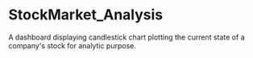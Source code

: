 # StockMarket_Analysis
A dashboard displaying candlestick chart plotting the current state of a company's stock for analytic purpose.

